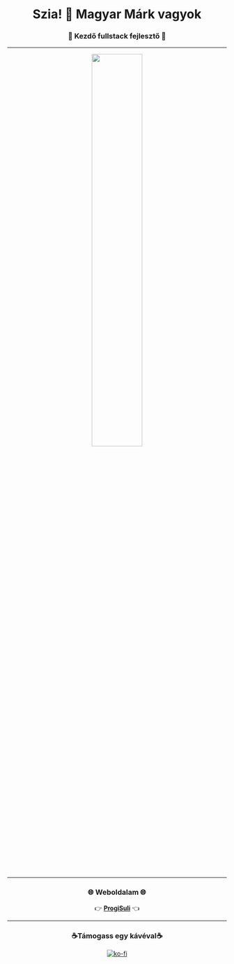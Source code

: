 <h1 align="center">Szia! 👋 Magyar Márk vagyok</h1>
<h3 align="center">🚀 Kezdő fullstack fejlesztő 🚀</h3>

---

<div align="center">
  <img src="https://github-readme-stats.vercel.app/api?username=MagyarMark&theme=dracula&show_icons=true&cache_seconds=0" width="48%" />
  <!--<img src="https://github-readme-stats.vercel.app/api/top-langs?username=MagyarMark&layout=compact&langs_count=8&theme=dracula&cache_seconds=0" width="38%"  />-->
</div>

---

<h3 align="center">🌐 Weboldalam 🌐</h3>
<p align="center">
  👉 <a href="https://magyarmark.github.io/ProgiSuli/index.html" target="_blank"><strong>ProgiSuli</strong></a> 👈
</p>

---

<h3 align="center">☕Támogass egy kávéval☕</h3>
<div align="center">

[![ko-fi](https://ko-fi.com/img/githubbutton_sm.svg)](https://ko-fi.com/P5P61FGQJ2)

</div>

<!--  <img src="https://komarev.com/ghpvc/?username=MagyarMark&label=Profile%20views&color=0e75b6&style=flat"/>  -->

<!--
**username/username** is a ✨ _special_ ✨ repository because its `README.md` (this file) appears on your GitHub profile.

Here are some ideas to get you started:

- 🔭 I’m currently working on ...
- 🌱 I’m currently learning ...
- 👯 I’m looking to collaborate on ...
- 🤔 I’m looking for help with ...
- 💬 Ask me about ...
- 📫 How to reach me: ...
- 😄 Pronouns: ...
- ⚡ Fun fact: ...
-->
